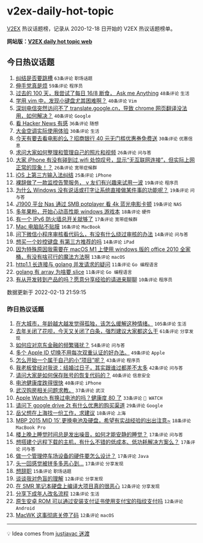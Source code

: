 # v2ex-daily-hot-topic

[V2EX](https://www.v2ex.com/) 热议话题榜，记录从 2020-12-18 日开始的 V2EX 热议话题榜单。

**网站版：[V2EX daily hot topic web](https://boojack.github.io/v2ex-daily-hot-topic-web/)**

## 今日热议话题

<!-- TODAY BEGIN -->

1. [纠结是否要跳槽](https://www.v2ex.com/t/833515) `63条评论` `职场话题`
1. [伸手党真是烦](https://www.v2ex.com/t/833524) `59条评论` `程序员`
1. [过去的 100 天，我尝试了每日 16/8 断食， Ask me Anything](https://www.v2ex.com/t/833554) `48条评论` `生活`
1. [学用 vim 中，发现小键盘尤其困难啊？](https://www.v2ex.com/t/833502) `40条评论` `Vim`
1. [深圳电信突然访问不了 translate.google.cn，导致 chrome 网页翻译没法用，如何解决？](https://www.v2ex.com/t/833520) `40条评论` `Google`
1. [看 Hacker News 有感](https://www.v2ex.com/t/833538) `36条评论` `随想`
1. [大金空调实际使用体验](https://www.v2ex.com/t/833540) `30条评论` `生活`
1. [今天有要去看电影的么？招商银行 40 元无门槛优惠券免费送](https://www.v2ex.com/t/833512) `30条评论` `优惠信息`
1. [求问大家如何整理和管理自己的照片和视频](https://www.v2ex.com/t/833546) `26条评论` `问与答`
1. [大家 iPhone 有没有碰到过,wifi 处惊叹号，显示“无互联网连接”，但实际上网正常的现象！？](https://www.v2ex.com/t/833516) `26条评论` `宽带症候群`
1. [iOS 上第三方输入法纠结](https://www.v2ex.com/t/833535) `25条评论` `iPhone`
1. [裸辞做了一款监控告警服务， v 友们有兴趣来试用一波](https://www.v2ex.com/t/833616) `19条评论` `程序员`
1. [为什么 Windows 没有说话或打字让系统直接做某件事的功能呢？](https://www.v2ex.com/t/833589) `19条评论` `问与答`
1. [J1900 平台 Nas 通过 SMB potplayer 看 4k 蓝光电影卡顿](https://www.v2ex.com/t/833575) `19条评论` `NAS`
1. [多年果粉，开始心动高性能 windows 游戏本](https://www.v2ex.com/t/833605) `18条评论` `硬件`
1. [有一个 IPv6 防火墙总开关就够了](https://www.v2ex.com/t/833550) `17条评论` `宽带症候群`
1. [Mac 电脑贴不贴膜](https://www.v2ex.com/t/833518) `16条评论` `MacBook`
1. [问下微信小程序审核看代码么，有没有什么绕过审核的办法](https://www.v2ex.com/t/833552) `14条评论` `问与答`
1. [想买一个妙控键盘 有第三方推荐的吗](https://www.v2ex.com/t/833504) `14条评论` `iPad`
1. [因为特殊原因我需要在 macOS M1 上使用 windows 版的 office 2010 全家桶，有没有啥可行的魔法方法啊](https://www.v2ex.com/t/833591) `13条评论` `macOS`
1. [http1.1 长连接与 golang 并发请求的疑问](https://www.v2ex.com/t/833608) `11条评论` `Go 编程语言`
1. [golang 有 array 为啥要 slice](https://www.v2ex.com/t/833583) `11条评论` `Go 编程语言`
1. [有从开发转到产品的吗？愿意分享经验的请进来聊聊](https://www.v2ex.com/t/833587) `10条评论` `程序员`

数据更新于 2022-02-13 21:59:15

<!-- TODAY END -->

### 昨日热议话题

<!-- YESTERDAY BEGIN -->

1. [在大城市，年龄越大越发觉得孤独，该怎么缓解这种情绪。](https://www.v2ex.com/t/833351) `105条评论` `生活`
1. [去年关闭了花呗，今天又关闭了白条，强烈建议大家都这么干](https://www.v2ex.com/t/833428) `61条评论` `分享发现`
1. [如何应对京东金融的频繁骚扰？](https://www.v2ex.com/t/833343) `54条评论` `问与答`
1. [多个 Apple ID 切换不用每次双重认证的好办法。](https://www.v2ex.com/t/833395) `49条评论` `Apple`
1. [怎么开始一个属于自己的小“项目”呢？](https://www.v2ex.com/t/833407) `43条评论` `程序员`
1. [我老板曾经对我说：结婚过日子，其实跟谁过都差不太多](https://www.v2ex.com/t/833445) `42条评论` `问与答`
1. [请问大家是如何保存账号的恢复代码的？](https://www.v2ex.com/t/833362) `40条评论` `信息安全`
1. [电池健康度跌得很快](https://www.v2ex.com/t/833412) `40条评论` `iPhone`
1. [武汉购房相关问题求教。](https://www.v2ex.com/t/833345) `37条评论` `武汉`
1. [Apple Watch 有换过电池的吗？健康度 80 了](https://www.v2ex.com/t/833347) `33条评论` ` WATCH`
1. [请问下 google drive 2t 有什么优惠的购买渠道](https://www.v2ex.com/t/833348) `29条评论` `Google`
1. [岳父想在上海找一份工作，求建议](https://www.v2ex.com/t/833470) `18条评论` `上海`
1. [MBP 2015 MID 15',更换电池及硬盘，希望有实战经验的出出注意~](https://www.v2ex.com/t/833386) `18条评论` `MacBook Pro`
1. [楼上晚上睡觉时间总是发出噪音，如何才能安静的睡觉？](https://www.v2ex.com/t/833484) `17条评论` `问与答`
1. [想搭建个远程下载的主机，有什么不错的低成本、低功耗解决方案么？](https://www.v2ex.com/t/833409) `17条评论` `问与答`
1. [做一个管理停车场设备的硬件要怎么设计？](https://www.v2ex.com/t/833373) `17条评论` `Java`
1. [头一回感觉被拼多多恶心到…](https://www.v2ex.com/t/833350) `17条评论` `分享发现`
1. [想辞职](https://www.v2ex.com/t/833434) `15条评论` `职场话题`
1. [谈谈我对色盲的理解](https://www.v2ex.com/t/833476) `12条评论` `分享发现`
1. [在 SMR 笔记本硬盘上编译大项目真的很恶心](https://www.v2ex.com/t/833455) `12条评论` `分享发现`
1. [分享下成年人改名流程](https://www.v2ex.com/t/833390) `12条评论` `生活`
1. [原生安卓 ROM 可以通过安装支付证书使用支付宝的指纹支付吗](https://www.v2ex.com/t/833380) `12条评论` `Android`
1. [MacWK 这事彻底关停了码](https://www.v2ex.com/t/833383) `12条评论` `macOS`

<!-- YESTERDAY END -->

---

💡 Idea comes from [justjavac 迷渡](https://github.com/justjavac/)

